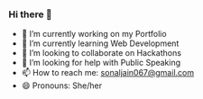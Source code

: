 ### Hi there 👋

<!--
**sonaljain067/sonaljain067** is a ✨ _special_ ✨ repository because its `README.md` (this file) appears on your GitHub profile.

Here are some ideas to get you started:
-->

- 🔭 I’m currently working on my Portfolio
- 🌱 I’m currently learning Web Development
- 👯 I’m looking to collaborate on Hackathons 
- 🤔 I’m looking for help with Public Speaking
- 📫 How to reach me: sonaljain067@gmail.com
- 😄 Pronouns: She/her

